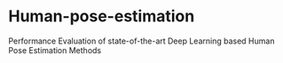 # Human-pose-estimation
Performance Evaluation of state-of-the-art Deep Learning based Human Pose Estimation Methods
